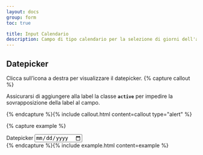 ```yaml
---
layout: docs
group: form
toc: true

title: Input Calendario
description: Campo di tipo calendario per la selezione di giorni dell'anno.
---
```


## Datepicker

Clicca sull’icona a destra per visualizzare il datepicker.
{% capture callout %}

Assicurarsi di aggiungere alla label la classe **`active`** per impedire la sovrapposizione della label al campo.

{% endcapture %}{% include callout.html content=callout type="alert" %}

{% capture example %}

<div class="form-group">
    <label class="active" for="dateStandard">Datepicker</label>
    <input type="date" id="dateStandard" name="dateStandard">
</div>
{% endcapture %}{% include example.html content=example %}
